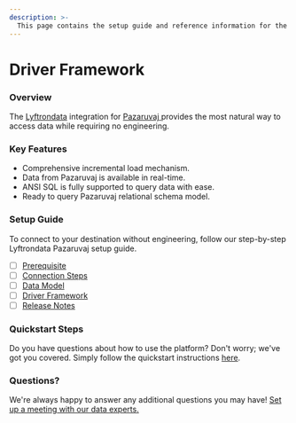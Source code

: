 ```yaml
---
description: >-
  This page contains the setup guide and reference information for the Pazaruvaj source connector.
---
```


# Driver Framework

### Overview

The [Lyftrondata](https://www.lyftrondata.com/) integration for [Pazaruvaj](https://www.lyftrondata.com/integration/pazaruvaj/)[ ](https://www.lyftrondata.com/integration/pazaruvaj/)provides the most natural way to access data while requiring no engineering.

### Key Features

* Comprehensive incremental load mechanism.
* Data from Pazaruvaj is available in real-time.&#x20;
* ANSI SQL is fully supported to query data with ease.
* Ready to query Pazaruvaj relational schema model.

### Setup Guide

To connect to your destination without engineering, follow our step-by-step Lyftrondata Pazaruvaj setup guide.

* [ ] [Prerequisite](../../marketing-analytics/pazaruvaj/prerequisite.md)
* [ ] [Connection Steps](../../marketing-analytics/pazaruvaj/connection-steps.md)
* [ ] [Data Model](../../marketing-analytics/pazaruvaj/data-model/)
* [ ] [Driver Framework](../../marketing-analytics/pazaruvaj/driver-framework/)
* [ ] [Release Notes](../../marketing-analytics/pazaruvaj/release-notes.md)

### Quickstart Steps

Do you have questions about how to use the platform? Don't worry; we've got you covered. Simply follow the quickstart instructions [here](../../../quickstart-steps.md).

### Questions? <a href="#questions" id="questions"></a>

We're always happy to answer any additional questions you may have! [Set up a meeting with our data experts.](https://www.lyftrondata.com/book-a-meeting/)


